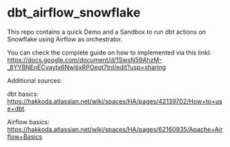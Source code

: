 # dbt_airflow_snowflake

This repo contains a quick Demo and a Sandbox to run dbt actions on Snowflake using Airflow as orchestrator.

You can check the complete guide on how to implemented via this linkl: https://docs.google.com/document/d/1SwsN59AhzM-_8YYBNEnECvaytx6NwIjjxRPOeqt7tnI/edit?usp=sharing

Additional sources:

dbt basics: https://hakkoda.atlassian.net/wiki/spaces/HA/pages/42139702/How+to+use+dbt.

Airflow basics: https://hakkoda.atlassian.net/wiki/spaces/HA/pages/62160935/Apache+Airflow+Basics

